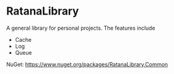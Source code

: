 # RatanaLibrary

A general library for personal projects.  The features include

* Cache
* Log
* Queue

NuGet: https://www.nuget.org/packages/RatanaLibrary.Common
